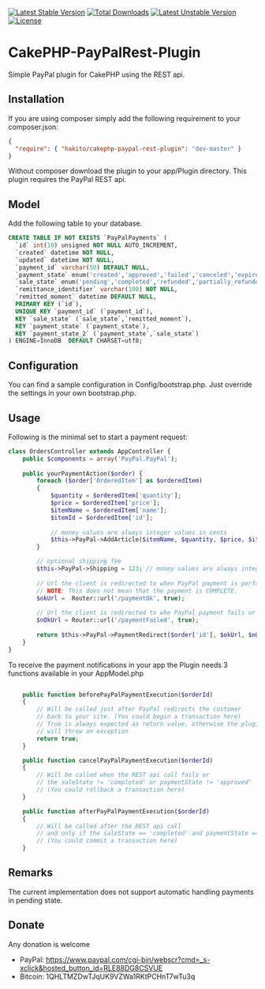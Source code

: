 [![Latest Stable Version](https://poser.pugx.org/hakito/cakephp-paypal-rest-plugin/v/stable.svg)](https://packagist.org/packages/hakito/cakephp-paypal-rest-plugin) [![Total Downloads](https://poser.pugx.org/hakito/cakephp-paypal-rest-plugin/downloads.svg)](https://packagist.org/packages/hakito/cakephp-paypal-rest-plugin) [![Latest Unstable Version](https://poser.pugx.org/hakito/cakephp-paypal-rest-plugin/v/unstable.svg)](https://packagist.org/packages/hakito/cakephp-paypal-rest-plugin) [![License](https://poser.pugx.org/hakito/cakephp-paypal-rest-plugin/license.svg)](https://packagist.org/packages/hakito/cakephp-paypal-rest-plugin)

CakePHP-PayPalRest-Plugin
=========================

Simple PayPal plugin for CakePHP using the REST api.

Installation
------------

If you are using composer simply add the following requirement to your composer.json:

```json
{
  "require": { "hakito/cakephp-paypal-rest-plugin": "dev-master" }
}
```

Without composer download the plugin to your app/Plugin directory. This plugin requires the PayPal REST api.

Model
-----
Add the following table to your database.

```sql
CREATE TABLE IF NOT EXISTS `PayPalPayments` (
  `id` int(10) unsigned NOT NULL AUTO_INCREMENT,
  `created` datetime NOT NULL,
  `updated` datetime NOT NULL,
  `payment_id` varchar(50) DEFAULT NULL,
  `payment_state` enum('created','approved','failed','canceled','expired','pending') DEFAULT NULL,
  `sale_state` enum('pending','completed','refunded','partially_refunded') DEFAULT NULL,
  `remittance_identifier` varchar(100) NOT NULL,
  `remitted_moment` datetime DEFAULT NULL,
  PRIMARY KEY (`id`),
  UNIQUE KEY `payment_id` (`payment_id`),
  KEY `sale_state` (`sale_state`,`remitted_moment`),
  KEY `payment_state` (`payment_state`),
  KEY `payment_state_2` (`payment_state`,`sale_state`)
) ENGINE=InnoDB  DEFAULT CHARSET=utf8;
```

Configuration
-------------

You can find a sample configuration in Config/bootstrap.php. Just override the settings in your own bootstrap.php.

Usage
-----

Following is the minimal set to start a payment request:

```php
class OrdersController extends AppController {
    public $components = array('PayPal.PayPal');
    
    public yourPaymentAction($order) {
        foreach ($order['OrderedItem'] as $orderedItem)
        {
            $quantity = $orderedItem['quantity'];
            $price = $orderedItem['price'];
            $itemName = $orderedItem['name'];
            $itemId = $orderedItem['id'];
            
            // money values are always integer values in cents
            $this->PayPal->AddArticle($itemName, $quantity, $price, $itemId); 
        }

        // optional shipping fee
        $this->PayPal->Shipping = 123; // money values are always integer values in cents
        
        // Url the client is redirected to when PayPal payment is performed successfully
        // NOTE: This does not mean that the payment is COMPLETE.
        $okUrl =  Router::url('/paymentOk', true);
        
        // Url the client is redirected to whe PayPal payment fails or was cancelled
        $nOkUrl = Router::url('/paymentFailed', true);
        
        return $this->PayPal->PaymentRedirect($order['id'], $okUrl, $nOkUrl);    
    }
}
```

To receive the payment notifications in your app the Plugin needs 3 functions available in your AppModel.php
```php

    public function beforePayPalPaymentExecution($orderId)
    {
        // Will be called just after PayPal redirects the customer
        // back to your site. (You could begin a transaction here)
        // True is always expected as return value, otherwise the plugin
        // will throw an exception
        return true; 
    }

    public function cancelPayPalPaymentExecution($orderId)
    {
        // Will be called when the REST api call fails or
        // the saleState != 'completed' or paymentState != 'approved'
        // (You could rollback a transaction here)
    }

    public function afterPayPalPaymentExecution($orderId)
    {
        // Will be called after the REST api call
        // and only if the saleState == 'completed' and paymentState == 'approved'
        // (You could commit a transaction here)
    }

```

Remarks
-------

The current implementation does not support automatic handling payments in pending state. 

Donate
------

Any donation is welcome

* PayPal: https://www.paypal.com/cgi-bin/webscr?cmd=_s-xclick&hosted_button_id=RLE88DG8CSVUE
* Bitcoin: 1QHLTMZDwTJqUK9VZWa1RKtPCHnT7wTu3q
